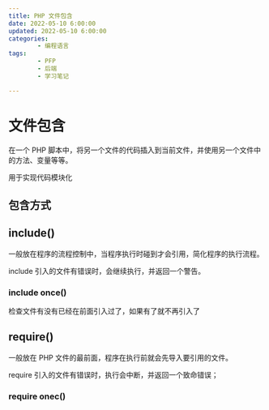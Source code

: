 ```yaml
---
title: PHP 文件包含
date: 2022-05-10 6:00:00
updated: 2022-05-10 6:00:00
categories:
        - 编程语言
tags:
        - PFP
        - 后端
        - 学习笔记

---
```


# 文件包含

在一个 PHP 脚本中，将另一个文件的代码插入到当前文件，并使用另一个文件中的方法、变量等等。

用于实现代码模块化

## 包含方式

## include()

 一般放在程序的流程控制中，当程序执行时碰到才会引用，简化程序的执行流程。

include 引入的文件有错误时，会继续执行，并返回一个警告。

### include once()

检查文件有没有已经在前面引入过了，如果有了就不再引入了

## require()

 一般放在 PHP 文件的最前面，程序在执行前就会先导入要引用的文件。

require 引入的文件有错误时，执行会中断，并返回一个致命错误；

### require onec()



